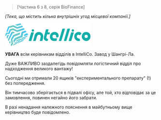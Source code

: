 >[Частина 6 з 8, серія BioFinance]   

*[Тека, що містить кілька внутрішніх угод місцевої компанії.]*

![IntelliCo](/resources/lore/intellico1.png)

**УВАГА** всім керівникам відділів в IntelliCo. Завод у Шангрі-Ла.

Дуже ВАЖЛИВО заздалегідь повідомляти логістичний відділ про надходження великого вантажу!

Сьогодні ми отримали 20 ящиків "експериментального препарату" (!) без попередження.

Він тимчасово зберігається в підвалі офісу, але той, хто відповідає за це замовлення, повинен негайно його забрати.

В разі ненадання належного пояснення в майбутньому вище керівництво буде повідомлено.

